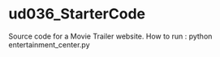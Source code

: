 # ud036_StarterCode
Source code for a Movie Trailer website.
How to run : python entertainment_center.py
